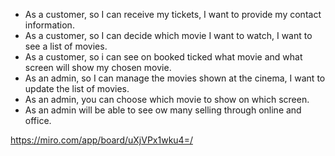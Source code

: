 - As a customer, so I can receive my tickets, I want to provide my contact information.
- As a customer, so I can decide which movie I want to watch, I want to see a list of movies.
- As a customer, so i can see on booked ticked what movie and what screen will show my chosen movie.
- As an admin, so I can manage the movies shown at the cinema, I want to update the list of movies.
- As an admin, you can choose which movie to show on which screen. 
- As an admin will be able to see ow many selling through online and office.


https://miro.com/app/board/uXjVPx1wku4=/